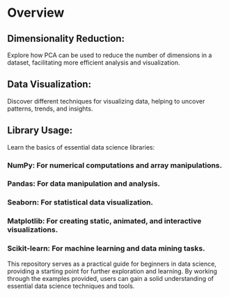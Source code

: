 # Overview 
## Dimensionality Reduction:
Explore how PCA can be used to reduce the number of dimensions in a dataset, facilitating more efficient analysis and visualization.
## Data Visualization:
Discover different techniques for visualizing data, helping to uncover patterns, trends, and insights.
## Library Usage:
Learn the basics of essential data science libraries:
### NumPy: For numerical computations and array manipulations.
### Pandas: For data manipulation and analysis.
### Seaborn: For statistical data visualization.
### Matplotlib: For creating static, animated, and interactive visualizations.
### Scikit-learn: For machine learning and data mining tasks.
This repository serves as a practical guide for beginners in data science, providing a starting point for further exploration and learning. By working through the examples provided, users can gain a solid understanding of essential data science techniques and tools.
